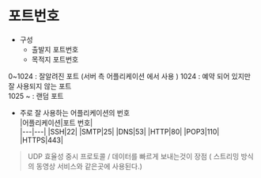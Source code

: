 # 포트번호 
- 구성 
  - 출발지 포트번호 
  - 목적지 포트번호    

0~1024 : 잘알려진 포트 (서버 측 어플리케이션 에서 사용 )
1024 : 예약 되어 있지만 잘 사용되지 않는 포트   
1025 ~ : 랜덤 포트 
- 주로 잘 사용하는 어플리케이션의 번호   
    |어플리케이션|포트 번호|  
    |---|---| 
    |SSH|22|
    |SMTP|25|
    |DNS|53|
    |HTTP|80|
    |POP3|110|
    |HTTPS|443|
> UDP 
효율성 중시 프로토콜 / 데이터를 빠르게 보내는것이 장점 ( 스트리밍 방식의 동영상 서비스와 같은곳에 사용된다.)